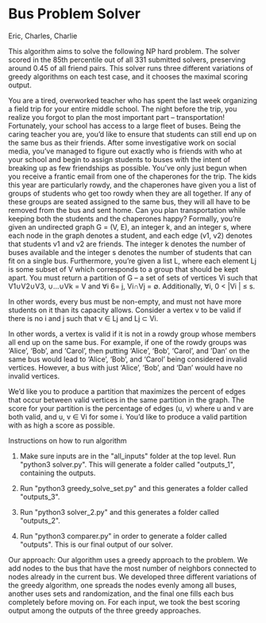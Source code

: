 # Bus Problem Solver
Eric, Charles, Charlie

This algorithm aims to solve the following NP hard problem. The solver scored in the 85th percentile out of all 331 submitted solvers, preserving around 0.45 of all friend pairs. This solver runs three different variations of greedy algorithms on each test case, and it chooses the maximal scoring output. 

You are a tired, overworked teacher who has spent the last week organizing
a field trip for your entire middle school. The night before the trip, you
realize you forgot to plan the most important part – transportation! Fortunately,
your school has access to a large fleet of buses. Being the caring teacher
you are, you’d like to ensure that students can still end up on the same bus
as their friends. After some investigative work on social media, you’ve managed
to figure out exactly who is friends with who at your school and begin to
assign students to buses with the intent of breaking up as few friendships as
possible. You’ve only just begun when you receive a frantic email from one of
the chaperones for the trip. The kids this year are particularly rowdy, and the
chaperones have given you a list of groups of students who get too rowdy when
they are all together. If any of these groups are seated assigned to the same
bus, they will all have to be removed from the bus and sent home. Can you
plan transportation while keeping both the students and the chaperones happy?
Formally, you’re given an undirected graph G = (V, E), an integer k, and
an integer s, where each node in the graph denotes a student, and each edge
(v1, v2) denotes that students v1 and v2 are friends. The integer k denotes the
number of buses available and the integer s denotes the number of students that
can fit on a single bus. Furthermore, you’re given a list L, where each element
Lj is some subset of V which corresponds to a group that should be kept apart.
You must return a partition of G – a set of sets of vertices Vi such that
V1∪V2∪V3, ∪...∪Vk = V and ∀i 6= j, Vi∩Vj = ∅. Additionally, ∀i, 0 < |Vi
| ≤ s.

In other words, every bus must be non-empty, and must not have more students
on it than its capacity allows.
Consider a vertex v to be valid if there is no i and j such that v ∈ Lj
and Lj ⊂ Vi. 

In other words, a vertex is valid if it is not in a rowdy group
whose members all end up on the same bus. For example, if one of the rowdy
groups was ‘Alice’, ‘Bob’, and ‘Carol’, then putting ‘Alice’, ‘Bob’, ‘Carol’, and
’Dan’ on the same bus would lead to ‘Alice’, ‘Bob’, and ‘Carol’ being considered
invalid vertices. However, a bus with just ‘Alice’, ‘Bob’, and ‘Dan’ would have
no invalid vertices.

We’d like you to produce a partition that maximizes the percent of edges
that occur between valid vertices in the same partition in the graph. The score
for your partition is the percentage of edges (u, v) where u and v are both valid,
and u, v ∈ Vi for some i. You’d like to produce a valid partition with as high a
score as possible.

Instructions on how to run algorithm

1) Make sure inputs are in the "all_inputs" folder at the top level. Run "python3 solver.py". This will generate a folder called "outputs_1", containing the outputs. 

2) Run "python3 greedy_solve_set.py" and this generates a folder called "outputs_3". 

3) Run "python3 solver_2.py" and this generates a folder called "outputs_2".

4) Run "python3 comparer.py" in order to generate a folder called "outputs". This is our final output of our solver. 


Our approach: Our algorithm uses a greedy approach to the problem. We add nodes to the bus that have the most number of neighbors connected to nodes already in the current bus. We developed three different variations of the greedy algorithm, one spreads the nodes evenly among all buses, another uses sets and randomization, and the final one fills each bus completely before moving on. For each input, we took the best scoring output among the outputs of the three greedy approaches.
